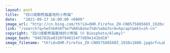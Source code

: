 ```yaml
---
layout: post
title:  "四川成都熊猫基地的小熊猫"
date:   "2021-09-17 16:00:00 +0800"
image_url: "http://cn.bing.com/th?id=OHR.Firefox_ZH-CN0575885603_1920x1080.jpg&rf=LaDigue_1920x1080.jpg&pid=hp"
link: "/search?q=%e5%b0%8f%e7%86%8a%e7%8c%ab&form=hpcapt&mkt=zh-cn"
copyright: "四川成都熊猫基地的小熊猫 (© Biosphoto/Alamy)"
image_hash: "946702ba0320f940154f7d89e141bd10"
image_filename: "th?id=OHR.Firefox_ZH-CN0575885603_1920x1080.jpg&rf=LaDigue_1920x1080.jpg&pid=hp"
---
```

